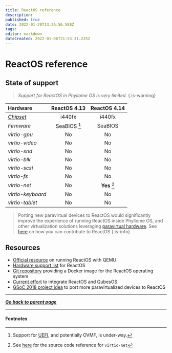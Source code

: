 ```yaml
---
title: ReactOS reference
description: 
published: true
date: 2022-01-20T13:26:56.588Z
tags: 
editor: markdown
dateCreated: 2022-01-06T21:53:31.225Z
---
```


# ReactOS reference

## State of support

> *Support for ReactOS in Phyllome OS is very limited.*
{.is-warning}

| **Hardware** | ReactOS 4.13 | ReactOS 4.14 |
| :- | :-: | :-: |
| *[Chipset](/virt/vm/chipset)* | i440fx | i440fx |
| *Firmware* | SeaBIOS [^1] | SeaBIOS |
| *virtio-gpu* | No | No |
| *virtio-video* | No | No |
| *virtio-snd* | No | No |
| *virtio-blk* | No | No |
| *virtio-scsi* | No | No |
| *virtio-fs* | No | No |
| *virtio-net* | No | **Yes** [^2] |
| *virtio-keyboard* | No | No |
| *virtio-tablet* | No | No |


> Porting new paravirtual devices to ReactOS would significantly improve the experience of running ReactOS inside Phyllome OS, and other virtualization solutions leveraging [paravirtual hardware](https://wiki.phyllo.me/e/en/virt/virtio). See [here](https://reactos.org/contributing/) on how you can contribute to ReactOS
{.is-info}

## Resources

* [Official resource](https://reactos.org/wiki/QEMU) on running ReactOS with QEMU
* [Hardware support list](https://reactos.org/wiki/Supported_Hardware) for ReactOS
* [Git repository](https://github.com/hectorm/docker-qemu-reactos) providing a Docker image for the ReactOS operating system
* [Current effort](https://github.com/QubesOS/qubes-issues/issues/2809) to integrate ReactOS and QubesOS
* [GSoC 2018 project idea](https://reactos.org/wiki/Google_Summer_of_Code_2018_Ideas#Paravirtualization_Support) to port more paravirtualized devices to ReactOS

---

***[Go back to parent page](/virt)***

---
#### Footnotes

[^1]: Support for [UEFI](https://reactos.org/wiki/UEFI), and potentially OVMF, is under-way.
[^2]: See [here](https://doxygen.reactos.org/d1/dc8/virtio__types_8h.html#a5a27dcd221caab788e973f6964d84aa9) for the source code reference for `virtio-net` 
